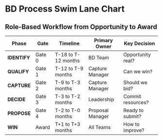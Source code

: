 # BD Process Swim Lane Chart
## Role-Based Workflow from Opportunity to Award

| Phase | Gate | Timeline | Primary Owner | Key Decision |
|-------|------|----------|---------------|-------------|
| **IDENTIFY** | Gate 0 | T-18 to T-12 months | BD Team | Opportunity real? |
| **QUALIFY** | Gate 1 | T-12 to T-9 months | Capture Manager | Can we win? |
| **CAPTURE** | Gate 2 | T-9 to T-3 months | Capture Manager | Should we bid? |
| **DECIDE** | Gate 3 | T-3 to T-2 months | Leadership | Commit resources? |
| **PROPOSE** | Gate 4 | T-2 to T-0 months | Proposal Manager | Ready to submit? |
| **WIN** | Award | T+1 to T+3 months | All Teams | How to improve? |
